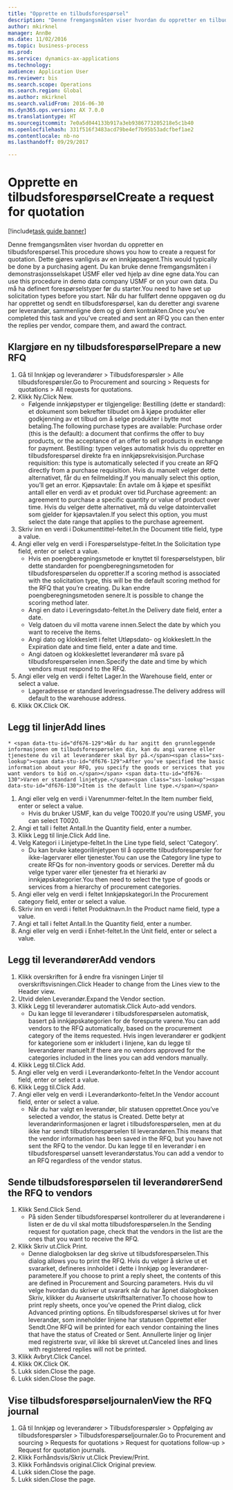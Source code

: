 ```yaml
--- 
title: "Opprette en tilbudsforespørsel"
description: "Denne fremgangsmåten viser hvordan du oppretter en tilbudsforespørsel."
author: mkirknel
manager: AnnBe
ms.date: 11/02/2016
ms.topic: business-process
ms.prod: 
ms.service: dynamics-ax-applications
ms.technology: 
audience: Application User
ms.reviewer: bis
ms.search.scope: Operations
ms.search.region: Global
ms.author: mkirknel
ms.search.validFrom: 2016-06-30
ms.dyn365.ops.version: AX 7.0.0
ms.translationtype: HT
ms.sourcegitcommit: 7e0a5d044133b917a3eb9386773205218e5c1b40
ms.openlocfilehash: 331f516f3483acd79be4ef7b95b53adcfbef1ae2
ms.contentlocale: nb-no
ms.lasthandoff: 09/29/2017

---
```

# <a name="create-a-request-for-quotation"></a><span data-ttu-id="df676-103">Opprette en tilbudsforespørsel</span><span class="sxs-lookup"><span data-stu-id="df676-103">Create a request for quotation</span></span>

[!include[task guide banner](../../includes/task-guide-banner.md)]

<span data-ttu-id="df676-104">Denne fremgangsmåten viser hvordan du oppretter en tilbudsforespørsel.</span><span class="sxs-lookup"><span data-stu-id="df676-104">This procedure shows you how to create a request for quotation.</span></span> <span data-ttu-id="df676-105">Dette gjøres vanligvis av en innkjøpsagent.</span><span class="sxs-lookup"><span data-stu-id="df676-105">This would typically be done by a purchasing agent.</span></span> <span data-ttu-id="df676-106">Du kan bruke denne fremgangsmåten i demonstrasjonsselskapet USMF eller ved hjelp av dine egne data.</span><span class="sxs-lookup"><span data-stu-id="df676-106">You can use this procedure in demo data company USMF or on your own data.</span></span> <span data-ttu-id="df676-107">Du må ha definert forespørselstyper før du starter.</span><span class="sxs-lookup"><span data-stu-id="df676-107">You need to have set up solicitation types before you start.</span></span> <span data-ttu-id="df676-108">Når du har fullført denne oppgaven og du har opprettet og sendt en tilbudsforespørsel, kan du deretter angi svarene per leverandør, sammenligne dem og gi dem kontrakten.</span><span class="sxs-lookup"><span data-stu-id="df676-108">Once you’ve completed this task and you’ve created and sent an RFQ you can then enter the replies per vendor, compare them, and award the contract.</span></span>


## <a name="prepare-a-new-rfq"></a><span data-ttu-id="df676-109">Klargjøre en ny tilbudsforespørsel</span><span class="sxs-lookup"><span data-stu-id="df676-109">Prepare a new RFQ</span></span>
1. <span data-ttu-id="df676-110">Gå til Innkjøp og leverandører > Tilbudsforespørsler > Alle tilbudsforespørsler.</span><span class="sxs-lookup"><span data-stu-id="df676-110">Go to Procurement and sourcing > Requests for quotations > All requests for quotations.</span></span>
2. <span data-ttu-id="df676-111">Klikk Ny.</span><span class="sxs-lookup"><span data-stu-id="df676-111">Click New.</span></span>
    * <span data-ttu-id="df676-112">Følgende innkjøpstyper er tilgjengelige: Bestilling (dette er standard): et dokument som bekrefter tilbudet om å kjøpe produkter eller godkjenning av et tilbud om å selge produkter i bytte mot betaling.</span><span class="sxs-lookup"><span data-stu-id="df676-112">The following purchase types are available: Purchase order (this is the default): a document that confirms the offer to buy products, or the acceptance of an offer to sell products in exchange for payment.</span></span> <span data-ttu-id="df676-113">Bestilling: typen velges automatisk hvis du oppretter en tilbudsforespørsel direkte fra en innkjøpsrekvisisjon.</span><span class="sxs-lookup"><span data-stu-id="df676-113">Purchase requisition: this type is automatically selected if you create an RFQ directly from a purchase requisition.</span></span> <span data-ttu-id="df676-114">Hvis du manuelt velger dette alternativet, får du en feilmelding.</span><span class="sxs-lookup"><span data-stu-id="df676-114">If you manually select this option, you’ll get an error.</span></span> <span data-ttu-id="df676-115">Kjøpsavtale: En avtale om å kjøpe et spesifikt antall eller en verdi av et produkt over tid.</span><span class="sxs-lookup"><span data-stu-id="df676-115">Purchase agreement: an agreement to purchase a specific quantity or value of product over time.</span></span> <span data-ttu-id="df676-116">Hvis du velger dette alternativet, må du velge datointervallet som gjelder for kjøpsavtalen.</span><span class="sxs-lookup"><span data-stu-id="df676-116">If you select this option, you must select the date range that applies to the purchase agreement.</span></span>  
3. <span data-ttu-id="df676-117">Skriv inn en verdi i Dokumenttittel-feltet.</span><span class="sxs-lookup"><span data-stu-id="df676-117">In the Document title field, type a value.</span></span>
4. <span data-ttu-id="df676-118">Angi eller velg en verdi i Forespørselstype-feltet.</span><span class="sxs-lookup"><span data-stu-id="df676-118">In the Solicitation type field, enter or select a value.</span></span>
    * <span data-ttu-id="df676-119">Hvis en poengberegningsmetode er knyttet til forespørselstypen, blir dette standarden for poengberegningsmetoden for tilbudsforespørselen du oppretter.</span><span class="sxs-lookup"><span data-stu-id="df676-119">If a scoring method is associated with the solicitation type, this will be the default scoring method for the RFQ that you’re creating.</span></span> <span data-ttu-id="df676-120">Du kan endre poengberegningsmetoden senere.</span><span class="sxs-lookup"><span data-stu-id="df676-120">It is possible to change the scoring method later.</span></span>  
    * <span data-ttu-id="df676-121">Angi en dato i Leveringsdato-feltet.</span><span class="sxs-lookup"><span data-stu-id="df676-121">In the Delivery date field, enter a date.</span></span>  
    * <span data-ttu-id="df676-122">Velg datoen du vil motta varene innen.</span><span class="sxs-lookup"><span data-stu-id="df676-122">Select the date by which you want to receive the items.</span></span>  
    * <span data-ttu-id="df676-123">Angi dato og klokkeslett i feltet Utløpsdato- og klokkeslett.</span><span class="sxs-lookup"><span data-stu-id="df676-123">In the Expiration date and time field, enter a date and time.</span></span>  
    * <span data-ttu-id="df676-124">Angi datoen og klokkeslettet leverandører må svare på tilbudsforespørselen innen.</span><span class="sxs-lookup"><span data-stu-id="df676-124">Specify the date and time by which vendors must respond to the RFQ.</span></span>  
5. <span data-ttu-id="df676-125">Angi eller velg en verdi i feltet Lager.</span><span class="sxs-lookup"><span data-stu-id="df676-125">In the Warehouse field, enter or select a value.</span></span>
    * <span data-ttu-id="df676-126">Lageradresse er standard leveringsadresse.</span><span class="sxs-lookup"><span data-stu-id="df676-126">The delivery address will default to the warehouse address.</span></span>  
6. <span data-ttu-id="df676-127">Klikk OK.</span><span class="sxs-lookup"><span data-stu-id="df676-127">Click OK.</span></span>

## <a name="add-lines"></a><span data-ttu-id="df676-128">Legg til linjer</span><span class="sxs-lookup"><span data-stu-id="df676-128">Add lines</span></span>
    * <span data-ttu-id="df676-129">Når du har angitt den grunnleggende informasjonen om tilbudsforespørselen din, kan du angi varene eller tjenestene du vil at leverandører skal byr på.</span><span class="sxs-lookup"><span data-stu-id="df676-129">After you’ve specified the basic information about your RFQ, you specify the goods or services that you want vendors to bid on.</span></span> <span data-ttu-id="df676-130">Varen er standard linjetype.</span><span class="sxs-lookup"><span data-stu-id="df676-130">Item is the default line type.</span></span>   
1. <span data-ttu-id="df676-131">Angi eller velg en verdi i Varenummer-feltet.</span><span class="sxs-lookup"><span data-stu-id="df676-131">In the Item number field, enter or select a value.</span></span>
    * <span data-ttu-id="df676-132">Hvis du bruker USMF, kan du velge T0020.</span><span class="sxs-lookup"><span data-stu-id="df676-132">If you're using USMF, you can select T0020.</span></span>  
2. <span data-ttu-id="df676-133">Angi et tall i feltet Antall.</span><span class="sxs-lookup"><span data-stu-id="df676-133">In the Quantity field, enter a number.</span></span>
3. <span data-ttu-id="df676-134">Klikk Legg til linje.</span><span class="sxs-lookup"><span data-stu-id="df676-134">Click Add line.</span></span>
4. <span data-ttu-id="df676-135">Velg Kategori i Linjetype-feltet.</span><span class="sxs-lookup"><span data-stu-id="df676-135">In the Line type field, select 'Category'.</span></span>
    * <span data-ttu-id="df676-136">Du kan bruke kategorilinjetypen til å opprette tilbudsforespørsler for ikke-lagervarer eller tjenester.</span><span class="sxs-lookup"><span data-stu-id="df676-136">You can use the Category line type to create RFQs for non-inventory goods or services.</span></span> <span data-ttu-id="df676-137">Deretter må du velge typer varer eller tjenester fra et hierarki av innkjøpskategorier.</span><span class="sxs-lookup"><span data-stu-id="df676-137">You then need to select the type of goods or services from a hierarchy of procurement categories.</span></span>  
5. <span data-ttu-id="df676-138">Angi eller velg en verdi i feltet Innkjøpskategori.</span><span class="sxs-lookup"><span data-stu-id="df676-138">In the Procurement category field, enter or select a value.</span></span>
6. <span data-ttu-id="df676-139">Skriv inn en verdi i feltet Produktnavn.</span><span class="sxs-lookup"><span data-stu-id="df676-139">In the Product name field, type a value.</span></span>
7. <span data-ttu-id="df676-140">Angi et tall i feltet Antall.</span><span class="sxs-lookup"><span data-stu-id="df676-140">In the Quantity field, enter a number.</span></span>
8. <span data-ttu-id="df676-141">Angi eller velg en verdi i Enhet-feltet.</span><span class="sxs-lookup"><span data-stu-id="df676-141">In the Unit field, enter or select a value.</span></span>

## <a name="add-vendors"></a><span data-ttu-id="df676-142">Legg til leverandører</span><span class="sxs-lookup"><span data-stu-id="df676-142">Add vendors</span></span>
1. <span data-ttu-id="df676-143">Klikk overskriften for å endre fra visningen Linjer til overskriftsvisningen.</span><span class="sxs-lookup"><span data-stu-id="df676-143">Click Header to change from the Lines view to the Header view.</span></span> 
2. <span data-ttu-id="df676-144">Utvid delen Leverandør.</span><span class="sxs-lookup"><span data-stu-id="df676-144">Expand the Vendor section.</span></span>
3. <span data-ttu-id="df676-145">Klikk Legg til leverandører automatisk.</span><span class="sxs-lookup"><span data-stu-id="df676-145">Click Auto-add vendors.</span></span>
    * <span data-ttu-id="df676-146">Du kan legge til leverandører i tilbudsforespørselen automatisk, basert på innkjøpskategorien for de forespurte varene.</span><span class="sxs-lookup"><span data-stu-id="df676-146">You can add vendors to the RFQ automatically, based on the procurement category of the items requested.</span></span> <span data-ttu-id="df676-147">Hvis ingen leverandører er godkjent for kategoriene som er inkludert i linjene, kan du legge til leverandører manuelt.</span><span class="sxs-lookup"><span data-stu-id="df676-147">If there are no vendors approved for the categories included in the lines you can add vendors manually.</span></span>  
4. <span data-ttu-id="df676-148">Klikk Legg til.</span><span class="sxs-lookup"><span data-stu-id="df676-148">Click Add.</span></span>
5. <span data-ttu-id="df676-149">Angi eller velg en verdi i Leverandørkonto-feltet.</span><span class="sxs-lookup"><span data-stu-id="df676-149">In the Vendor account field, enter or select a value.</span></span>
6. <span data-ttu-id="df676-150">Klikk Legg til.</span><span class="sxs-lookup"><span data-stu-id="df676-150">Click Add.</span></span>
7. <span data-ttu-id="df676-151">Angi eller velg en verdi i Leverandørkonto-feltet.</span><span class="sxs-lookup"><span data-stu-id="df676-151">In the Vendor account field, enter or select a value.</span></span>
    * <span data-ttu-id="df676-152">Når du har valgt en leverandør, blir statusen opprettet.</span><span class="sxs-lookup"><span data-stu-id="df676-152">Once you’ve selected a vendor, the status is Created.</span></span> <span data-ttu-id="df676-153">Dette betyr at leverandørinformasjonen er lagret i tilbudsforespørselen, men at du ikke har sendt tilbudsforespørselen til leverandøren.</span><span class="sxs-lookup"><span data-stu-id="df676-153">This means that the vendor information has been saved in the RFQ, but you have not sent the RFQ to the vendor.</span></span> <span data-ttu-id="df676-154">Du kan legge til en leverandør i en tilbudsforespørsel uansett leverandørstatus.</span><span class="sxs-lookup"><span data-stu-id="df676-154">You can add a vendor to an RFQ regardless of the vendor status.</span></span>  

## <a name="send-the-rfq-to-vendors"></a><span data-ttu-id="df676-155">Sende tilbudsforespørselen til leverandører</span><span class="sxs-lookup"><span data-stu-id="df676-155">Send the RFQ to vendors</span></span>
1. <span data-ttu-id="df676-156">Klikk Send.</span><span class="sxs-lookup"><span data-stu-id="df676-156">Click Send.</span></span>
    * <span data-ttu-id="df676-157">På siden Sender tilbudsforespørsel kontrollerer du at leverandørene i listen er de du vil skal motta tilbudsforespørselen.</span><span class="sxs-lookup"><span data-stu-id="df676-157">In the Sending request for quotation page, check that the vendors in the list are the ones that you want to receive the RFQ.</span></span>  
2. <span data-ttu-id="df676-158">Klikk Skriv ut.</span><span class="sxs-lookup"><span data-stu-id="df676-158">Click Print.</span></span>
    * <span data-ttu-id="df676-159">Denne dialogboksen lar deg skrive ut tilbudsforespørselen.</span><span class="sxs-lookup"><span data-stu-id="df676-159">This dialog allows you to print the RFQ.</span></span> <span data-ttu-id="df676-160">Hvis du velger å skrive ut et svararket, defineres innholdet i dette i Innkjøp og leverandører-parametere.</span><span class="sxs-lookup"><span data-stu-id="df676-160">If you choose to print a reply sheet, the contents of this are defined in Procurement and Sourcing parameters.</span></span> <span data-ttu-id="df676-161">Hvis du vil velge hvordan du skriver ut svarark når du har åpnet dialogboksen Skriv, klikker du Avanserte utskriftsalternativer.</span><span class="sxs-lookup"><span data-stu-id="df676-161">To choose how to print reply sheets, once you’ve opened the Print dialog, click Advanced printing options.</span></span> <span data-ttu-id="df676-162">Én tilbudsforespørsel skrives ut for hver leverandør, som inneholder linjene har statusen Opprettet eller Sendt.</span><span class="sxs-lookup"><span data-stu-id="df676-162">One RFQ will be printed for each vendor containing the lines that have the status of Created or Sent.</span></span> <span data-ttu-id="df676-163">Annullerte linjer og linjer med registrerte svar, vil ikke bli skrevet ut.</span><span class="sxs-lookup"><span data-stu-id="df676-163">Canceled lines and lines with registered replies will not be printed.</span></span>   
3. <span data-ttu-id="df676-164">Klikk Avbryt.</span><span class="sxs-lookup"><span data-stu-id="df676-164">Click Cancel.</span></span>
4. <span data-ttu-id="df676-165">Klikk OK.</span><span class="sxs-lookup"><span data-stu-id="df676-165">Click OK.</span></span>
5. <span data-ttu-id="df676-166">Lukk siden.</span><span class="sxs-lookup"><span data-stu-id="df676-166">Close the page.</span></span>
6. <span data-ttu-id="df676-167">Lukk siden.</span><span class="sxs-lookup"><span data-stu-id="df676-167">Close the page.</span></span>

## <a name="view-the-rfq-journal"></a><span data-ttu-id="df676-168">Vise tilbudsforespørseljournalen</span><span class="sxs-lookup"><span data-stu-id="df676-168">View the RFQ journal</span></span>
1. <span data-ttu-id="df676-169">Gå til Innkjøp og leverandører > Tilbudsforespørsler > Oppfølging av tilbudsforespørsler > Tilbudsforespørseljournaler.</span><span class="sxs-lookup"><span data-stu-id="df676-169">Go to Procurement and sourcing > Requests for quotations > Request for quotations follow-up > Request for quotation journals.</span></span>
2. <span data-ttu-id="df676-170">Klikk Forhåndsvis/Skriv ut.</span><span class="sxs-lookup"><span data-stu-id="df676-170">Click Preview/Print.</span></span>
3. <span data-ttu-id="df676-171">Klikk Forhåndsvis original.</span><span class="sxs-lookup"><span data-stu-id="df676-171">Click Original preview.</span></span>
4. <span data-ttu-id="df676-172">Lukk siden.</span><span class="sxs-lookup"><span data-stu-id="df676-172">Close the page.</span></span>
5. <span data-ttu-id="df676-173">Lukk siden.</span><span class="sxs-lookup"><span data-stu-id="df676-173">Close the page.</span></span>


